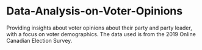 # Data-Analysis-on-Voter-Opinions
Providing insights about voter opinions about their party and party leader, with a focus on voter demographics. The data used is from the 2019 Online Canadian Election Survey.
